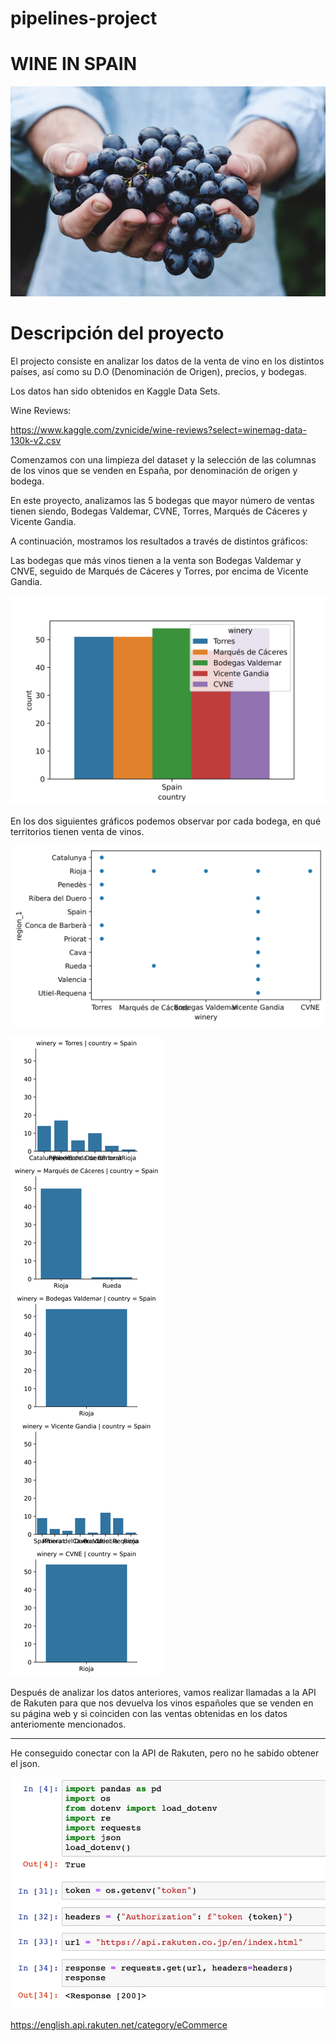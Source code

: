 # pipelines-project
# WINE IN SPAIN

![imagen_vino](https://github.com/sonia-quintanar/pipelines-project/blob/main/src/imagen_vino.jpg)

# Descripción del proyecto

El projecto consiste en analizar los datos de la venta de vino en los distintos países, así como su D.O (Denominación de Origen), precios, y bodegas.

Los datos han sido obtenidos en Kaggle Data Sets.

Wine Reviews:

https://www.kaggle.com/zynicide/wine-reviews?select=winemag-data-130k-v2.csv

Comenzamos con una limpieza del dataset y la selección de las columnas de los vinos que se venden en España, por denominación de origen y bodega.

En este proyecto, analizamos las 5 bodegas que mayor número de ventas tienen siendo, Bodegas Valdemar, CVNE, Torres, Marqués de Cáceres y Vicente Gandia.

A continuación, mostramos los resultados a través de distintos gráficos:

Las bodegas que más vinos tienen a la venta son Bodegas Valdemar y CNVE, seguido de Marqués de Cáceres y Torres, por encima de Vicente Gandia.

![gráfico1](https://github.com/sonia-quintanar/pipelines-project/blob/main/output/g1.jpg)

En los dos siguientes gráficos podemos observar por cada bodega, en qué territorios tienen venta de vinos.

![gráfico2](https://github.com/sonia-quintanar/pipelines-project/blob/main/output/g2.jpg)

![gráfico4](https://github.com/sonia-quintanar/pipelines-project/blob/main/output/g4.jpg)

Después de analizar los datos anteriores, vamos realizar llamadas a la API de Rakuten para que nos devuelva los vinos españoles que se venden en su página web y si coinciden con las ventas obtenidas en los datos anteriomente mencionados.

---

He conseguido conectar con la API de Rakuten, pero no he sabido obtener el json.

![API](https://github.com/sonia-quintanar/pipelines-project/blob/main/output/API.png)

https://english.api.rakuten.net/category/eCommerce